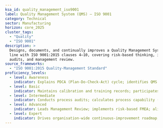 ```yaml
---
ksa_id: quality_management_iso9001
label: Quality Management System (QMS) – ISO 9001
category: Technical
sector: Manufacturing
horizon: core_2025
cluster_tags:
  - "Quality"
  - "ISO 9001"
description: >
  Designs, documents, and continually improves a Quality Management System in
  line with ISO 9001:2015 clauses 4–10, covering risk-based thinking, internal
  audits, and management review.
source_frameworks:
  - "ISO 9001:2015 Quality-Management Standard"
proficiency_levels:
  - level: Awareness
    indicator: Explains PDCA (Plan-Do-Check-Act) cycle; identifies QMS documents.
  - level: Basic
    indicator: Maintains calibration and training records; participates in corrective-action requests (CARs).
  - level: Intermediate
    indicator: Conducts process audits; calculates process capability (C_pk, P_pk); presents findings to management.
  - level: Advanced
    indicator: Leads Management Review; implements risk-based FMEA; aligns supplier-quality requirements with ISO-compliant PPAP.
  - level: Expert
    indicator: Drives organisation-wide continuous-improvement roadmap; mentors auditors; achieves third-party ISO 9001 recertification with zero non-conformities.
---
```

